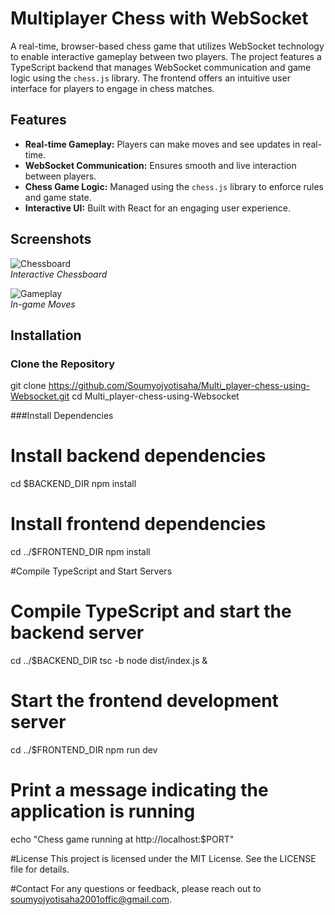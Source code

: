 # Multiplayer Chess with WebSocket

A real-time, browser-based chess game that utilizes WebSocket technology to enable interactive gameplay between two players. The project features a TypeScript backend that manages WebSocket communication and game logic using the `chess.js` library. The frontend offers an intuitive user interface for players to engage in chess matches.

## Features

- **Real-time Gameplay:** Players can make moves and see updates in real-time.
- **WebSocket Communication:** Ensures smooth and live interaction between players.
- **Chess Game Logic:** Managed using the `chess.js` library to enforce rules and game state.
- **Interactive UI:** Built with React for an engaging user experience.

## Screenshots

![Chessboard](assets/images/chessboard.png)  
*Interactive Chessboard*

![Gameplay](assets/images/gameplay.png)  
*In-game Moves*

## Installation

### Clone the Repository
git clone https://github.com/Soumyojyotisaha/Multi_player-chess-using-Websocket.git
cd Multi_player-chess-using-Websocket


###Install Dependencies
# Install backend dependencies
cd $BACKEND_DIR
npm install

# Install frontend dependencies
cd ../$FRONTEND_DIR
npm install

#Compile TypeScript and Start Servers
# Compile TypeScript and start the backend server
cd ../$BACKEND_DIR
tsc -b
node dist/index.js &

# Start the frontend development server
cd ../$FRONTEND_DIR
npm run dev

# Print a message indicating the application is running
echo "Chess game running at http://localhost:$PORT"

#License
This project is licensed under the MIT License. See the LICENSE file for details.

#Contact
For any questions or feedback, please reach out to soumyojyotisaha2001offic@gmail.com.


